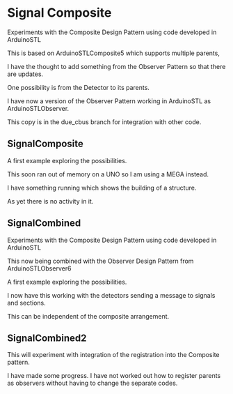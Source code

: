 # Signal Composite

Experiments with the Composite Design Pattern using code developed in ArduinoSTL

This is based on ArduinoSTLComposite5 which supports multiple parents,

I have the thought to add something from the Observer Pattern so that there are updates.

One possibility is from the Detector to its parents.

I have now a version of the Observer Pattern working in ArduinoSTL as ArduinoSTLObserver.

This copy is in the due_cbus branch for integration with other code.

## SignalComposite

A first example exploring the possibilities.

This soon ran out of memory on a UNO so I am using a MEGA instead.

I have something running which shows the building of a structure.

As yet there is no activity in it.

## SignalCombined

Experiments with the Composite Design Pattern using code developed in ArduinoSTL

This now being combined with the Observer Design Pattern from ArduinoSTLObserver6

A first example exploring the possibilities.

I now have this working with the detectors sending a message to signals and sections.

This can be independent of the composite arrangement.

## SignalCombined2

This will experiment with integration of the registration into the Composite pattern.

I have made some progress. I have not worked out how to register parents as observers without having to change the separate codes.

